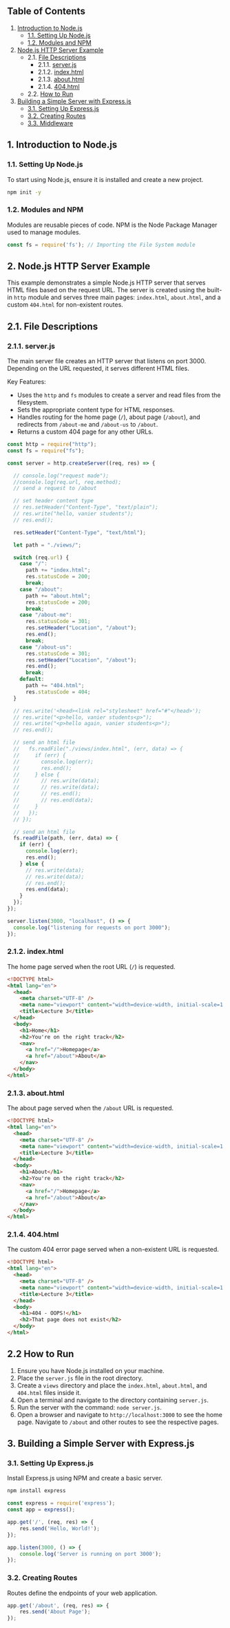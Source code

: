 ## Table of Contents

1. [Introduction to Node.js](#1-introduction-to-nodejs)
    - [1.1. Setting Up Node.js](#11-setting-up-nodejs)
    - [1.2. Modules and NPM](#12-modules-and-npm)
2. [Node.js HTTP Server Example](#2-nodejs-http-server-example)
    - 2.1. [File Descriptions](#21-file-descriptions)
        - 2.1.1. [server.js](#211-serverjs)
        - 2.1.2. [index.html](#212-indexhtml)
        - 2.1.3. [about.html](#213-abouthtml)
        - 2.1.4. [404.html](#214-404html)
    - 2.2. [How to Run](#22-how-to-run)
3. [Building a Simple Server with Express.js](#3-building-a-simple-server-with-expressjs)
    - [3.1. Setting Up Express.js](#31-setting-up-expressjs)
    - [3.2. Creating Routes](#32-creating-routes)
    - [3.3. Middleware](#33-middleware)

## 1. Introduction to Node.js

### 1.1. Setting Up Node.js

To start using Node.js, ensure it is installed and create a new project.

```bash
npm init -y
```

### 1.2. Modules and NPM

Modules are reusable pieces of code. NPM is the Node Package Manager used to manage modules.

```javascript
const fs = require('fs'); // Importing the File System module
```

## 2. Node.js HTTP Server Example

This example demonstrates a simple Node.js HTTP server that serves HTML files based on the request URL. The server is created using the built-in `http` module and serves three main pages: `index.html`, `about.html`, and a custom `404.html` for non-existent routes.

## 2.1. File Descriptions

### 2.1.1. server.js

The main server file creates an HTTP server that listens on port 3000. Depending on the URL requested, it serves different HTML files.

Key Features:
- Uses the `http` and `fs` modules to create a server and read files from the filesystem.
- Sets the appropriate content type for HTML responses.
- Handles routing for the home page (`/`), about page (`/about`), and redirects from `/about-me` and `/about-us` to `/about`.
- Returns a custom 404 page for any other URLs.

```javascript
const http = require("http");
const fs = require("fs");

const server = http.createServer((req, res) => {

  // console.log("request made");
  //console.log(req.url, req.method);
  // send a request to /about

  // set header content type
  // res.setHeader("Content-Type", "text/plain");
  // res.write("hello, vanier students");
  // res.end();

  res.setHeader("Content-Type", "text/html");

  let path = "./views/";

  switch (req.url) {
    case "/":
      path += "index.html";
      res.statusCode = 200;
      break;
    case "/about":
      path += "about.html";
      res.statusCode = 200;
      break;
    case "/about-me":
      res.statusCode = 301;
      res.setHeader("Location", "/about");
      res.end();
      break;
    case "/about-us":
      res.statusCode = 301;
      res.setHeader("Location", "/about");
      res.end();
      break;
    default:
      path += "404.html";
      res.statusCode = 404;
  }

  // res.write('<head><link rel="stylesheet" href="#"</head>');
  // res.write("<p>hello, vanier students<p>");
  // res.write("<p>hello again, vanier students<p>");
  // res.end();

  // send an html file
  //   fs.readFile("./views/index.html", (err, data) => {
  //     if (err) {
  //       console.log(err);
  //       res.end();
  //     } else {
  //       // res.write(data);
  //       // res.write(data);
  //       // res.end();
  //       // res.end(data);
  //     }
  //   });
  // });

  // send an html file
  fs.readFile(path, (err, data) => {
    if (err) {
      console.log(err);
      res.end();
    } else {
      // res.write(data);
      // res.write(data);
      // res.end();
      res.end(data);
    }
  });
});

server.listen(3000, "localhost", () => {
  console.log("listening for requests on port 3000");
});
```

### 2.1.2. index.html

The home page served when the root URL (`/`) is requested.

```html
<!DOCTYPE html>
<html lang="en">
  <head>
    <meta charset="UTF-8" />
    <meta name="viewport" content="width=device-width, initial-scale=1.0" />
    <title>Lecture 3</title>
  </head>
  <body>
    <h1>Home</h1>
    <h2>You're on the right track</h2>
    <nav>
      <a href="/">Homepage</a>
      <a href="/about">About</a>
    </nav>
  </body>
</html>
```

### 2.1.3. about.html

The about page served when the `/about` URL is requested.

```html
<!DOCTYPE html>
<html lang="en">
  <head>
    <meta charset="UTF-8" />
    <meta name="viewport" content="width=device-width, initial-scale=1.0" />
    <title>Lecture 3</title>
  </head>
  <body>
    <h1>About</h1>
    <h2>You're on the right track</h2>
    <nav>
      <a href="/">Homepage</a>
      <a href="/about">About</a>
    </nav>
  </body>
</html>
```

### 2.1.4. 404.html

The custom 404 error page served when a non-existent URL is requested.

```html
<!DOCTYPE html>
<html lang="en">
  <head>
    <meta charset="UTF-8" />
    <meta name="viewport" content="width=device-width, initial-scale=1.0" />
    <title>Lecture 3</title>
  </head>
  <body>
    <h1>404 - OOPS!</h1>
    <h2>That page does not exist</h2>
  </body>
</html>
```

## 2.2 How to Run

1. Ensure you have Node.js installed on your machine.
2. Place the `server.js` file in the root directory.
3. Create a `views` directory and place the `index.html`, `about.html`, and `404.html` files inside it.
4. Open a terminal and navigate to the directory containing `server.js`.
5. Run the server with the command: `node server.js`.
6. Open a browser and navigate to `http://localhost:3000` to see the home page. Navigate to `/about` and other routes to see the respective pages.

## 3. Building a Simple Server with Express.js

### 3.1. Setting Up Express.js

Install Express.js using NPM and create a basic server.

```bash
npm install express
```

```javascript
const express = require('express');
const app = express();

app.get('/', (req, res) => {
    res.send('Hello, World!');
});

app.listen(3000, () => {
    console.log('Server is running on port 3000');
});
```

### 3.2. Creating Routes

Routes define the endpoints of your web application.

```javascript
app.get('/about', (req, res) => {
    res.send('About Page');
});
```
